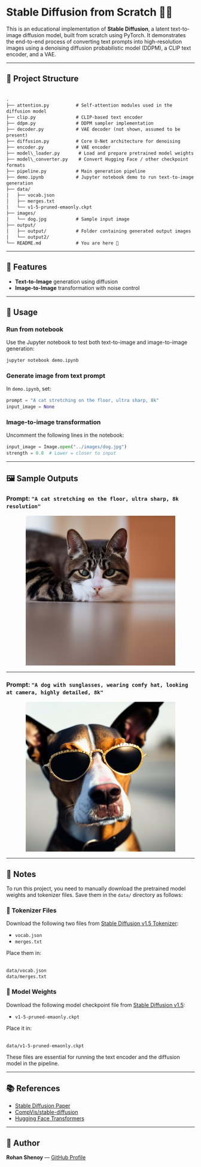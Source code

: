 
# Stable Diffusion from Scratch 🧠🎨

This is an educational implementation of **Stable Diffusion**, a latent text-to-image diffusion model, built from scratch using PyTorch. It demonstrates the end-to-end process of converting text prompts into high-resolution images using a denoising diffusion probabilistic model (DDPM), a CLIP text encoder, and a VAE.

---

## 🧰 Project Structure

```

.
├── attention.py          # Self-attention modules used in the diffusion model
├── clip.py               # CLIP-based text encoder
├── ddpm.py               # DDPM sampler implementation
├── decoder.py            # VAE decoder (not shown, assumed to be present)
├── diffusion.py          # Core U-Net architecture for denoising
├── encoder.py            # VAE encoder
├── model\_loader.py       # Load and prepare pretrained model weights
├── model\_converter.py    # Convert Hugging Face / other checkpoint formats
├── pipeline.py           # Main generation pipeline
├── demo.ipynb            # Jupyter notebook demo to run text-to-image generation
├── data/
│   ├── vocab.json
│   ├── merges.txt
│   └── v1-5-pruned-emaonly.ckpt
├── images/
│   └── dog.jpg           # Sample input image
├── output/
│   ├── output/           # Folder containing generated output images
│   └── output2/
└── README.md             # You are here 📄

````

---

## 🚀 Features

- **Text-to-Image** generation using diffusion
- **Image-to-Image** transformation with noise control

---

## 📝 Usage

### Run from notebook

Use the Jupyter notebook to test both text-to-image and image-to-image generation:

```bash
jupyter notebook demo.ipynb
```

### Generate image from text prompt

In `demo.ipynb`, set:

```python
prompt = "A cat stretching on the floor, ultra sharp, 8k"
input_image = None
```

### Image-to-image transformation

Uncomment the following lines in the notebook:

```python
input_image = Image.open("../images/dog.jpg")
strength = 0.8  # Lower = closer to input
```

---

## 🖼 Sample Outputs

### Prompt: `"A cat stretching on the floor, ultra sharp, 8k resolution"`

<p align="center">
  <img src="output/output.png" alt="Cat stretching output" width="400"/>
</p>

---

### Prompt: `"A dog with sunglasses, wearing comfy hat, looking at camera, highly detailed, 8k"`

<p align="center">
  <img src="output/output2.png" alt="Dog with sunglasses output" width="400"/>
</p>

---


## 📌 Notes

To run this project, you need to manually download the pretrained model weights and tokenizer files. Save them in the `data/` directory as follows:

### 🔡 Tokenizer Files
Download the following two files from [Stable Diffusion v1.5 Tokenizer](https://huggingface.co/stable-diffusion-v1-5/stable-diffusion-v1-5/tree/main/tokenizer):

- `vocab.json`
- `merges.txt`

Place them in:

```

data/vocab.json
data/merges.txt

```

### 🧠 Model Weights
Download the following model checkpoint file from [Stable Diffusion v1.5](https://huggingface.co/stable-diffusion-v1-5/stable-diffusion-v1-5/tree/main):

- `v1-5-pruned-emaonly.ckpt`

Place it in:

```

data/v1-5-pruned-emaonly.ckpt

```

These files are essential for running the text encoder and the diffusion model in the pipeline.

---

## 📚 References

* [Stable Diffusion Paper](https://arxiv.org/abs/2112.10752)
* [CompVis/stable-diffusion](https://github.com/CompVis/stable-diffusion)
* [Hugging Face Transformers](https://github.com/huggingface/transformers)

---

## 👤 Author

**Rohan Shenoy** — [GitHub Profile](https://github.com/rohanshenoy30)


